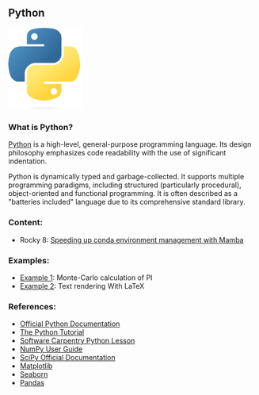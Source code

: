 ## Python
<img src="Images/python-logo.png" alt="Python-logo" width="150"/>

### What is Python?

[Python](https://www.python.org/) is a high-level, general-purpose programming language. Its design philosophy emphasizes code readability with the use of significant indentation.

Python is dynamically typed and garbage-collected. It supports multiple programming paradigms, including structured (particularly procedural), object-oriented and functional programming. It is often described as a "batteries included" language due to its comprehensive standard library.

### Content:

* Rocky 8: [Speeding up conda environment management with Mamba](./Mamba.md)

### Examples:
* [Example 1](Example1/): Monte-Carlo calculation of PI
* [Example 2](Example2/): Text rendering With LaTeX

### References:

* [Official Python Documentation](https://docs.python.org/3/)
* [The Python Tutorial](https://docs.python.org/3/tutorial/index.html)
* [Software Carpentry Python Lesson](https://swcarpentry.github.io/python-novice-inflammation/index.html)
* [NumPy User Guide](https://numpy.org/doc/stable/user/index.html#user)
* [SciPy Official Documentation](https://docs.scipy.org/doc/scipy/index.html)
* [Matplotlib](https://matplotlib.org/)
* [Seaborn](https://seaborn.pydata.org/)
* [Pandas](https://pandas.pydata.org/)

